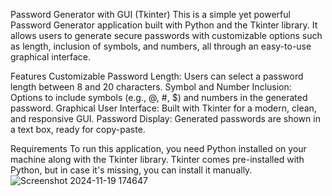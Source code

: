 Password Generator with GUI (Tkinter)
This is a simple yet powerful Password Generator application built with Python and the Tkinter library. It allows users to generate secure passwords with customizable options such as length, inclusion of symbols, and numbers, all through an easy-to-use graphical interface.

Features
Customizable Password Length: Users can select a password length between 8 and 20 characters.
Symbol and Number Inclusion: Options to include symbols (e.g., @, #, $) and numbers in the generated password.
Graphical User Interface: Built with Tkinter for a modern, clean, and responsive GUI.
Password Display: Generated passwords are shown in a text box, ready for copy-paste.

Requirements
To run this application, you need Python installed on your machine along with the Tkinter library. Tkinter comes pre-installed with Python, but in case it's missing, you can install it manually.
![Screenshot 2024-11-19 174647](https://github.com/user-attachments/assets/19a25fd0-02a5-45cf-8ee0-8d4f11878823)
